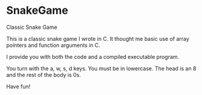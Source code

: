 # SnakeGame
Classic Snake Game

This is a classic snake game I wrote in C.
It thought me basic use of array pointers and function arguments in C.

I provide you with both the code and a compiled executable program.

You turn with the a, w, s, d keys. You must be in lowercase. The head is an 8 and the rest of the body is 0s.

Have fun!
